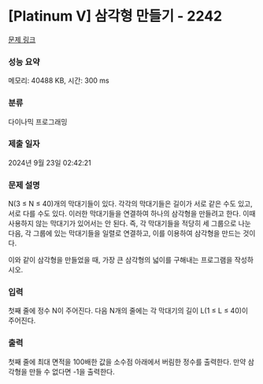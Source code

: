 # [Platinum V] 삼각형 만들기 - 2242 

[문제 링크](https://www.acmicpc.net/problem/2242) 

### 성능 요약

메모리: 40488 KB, 시간: 300 ms

### 분류

다이나믹 프로그래밍

### 제출 일자

2024년 9월 23일 02:42:21

### 문제 설명

<p>N(3 ≤ N ≤ 40)개의 막대기들이 있다. 각각의 막대기들은 길이가 서로 같은 수도 있고, 서로 다를 수도 있다. 이러한 막대기들을 연결하여 하나의 삼각형을 만들려고 한다. 이때 사용하지 않는 막대기가 있어서는 안 된다. 즉, 각 막대기들을 적당히 세 그룹으로 나눈 다음, 각 그룹에 있는 막대기들을 일렬로 연결하고, 이를 이용하여 삼각형을 만드는 것이다.</p>

<p>이와 같이 삼각형을 만들었을 때, 가장 큰 삼각형의 넓이를 구해내는 프로그램을 작성하시오.</p>

### 입력 

 <p>첫째 줄에 정수 N이 주어진다. 다음 N개의 줄에는 각 막대기의 길이 L(1 ≤ L ≤ 40)이 주어진다.</p>

### 출력 

 <p>첫째 줄에 최대 면적을 100배한 값을 소수점 아래에서 버림한 정수를 출력한다. 만약 삼각형을 만들 수 없다면 -1을 출력한다.</p>


